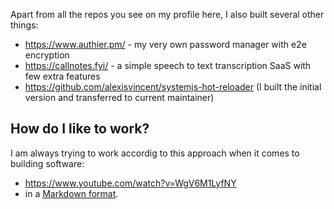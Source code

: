 Apart from all the repos you see on my profile here, I also built several other things:
 - https://www.authier.pm/ - my very own password manager with e2e encryption
 - https://callnotes.fyi/ - a simple speech to text transcription SaaS with few extra features 
 - https://github.com/alexisvincent/systemjs-hot-reloader (I built the initial version and transferred to current maintainer)


## How do I like to work?

I am always trying to work accordig to this approach when it comes to building software:
 - https://www.youtube.com/watch?v=WgV6M1LyfNY
 - in a [Markdown format](https://github.com/0atman/noboilerplate/blob/main/scripts/34-Plain-Text-Team.md).


